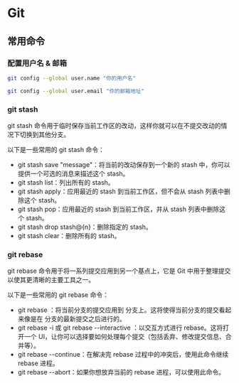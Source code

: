 # Git


## 常用命令

### 配置用户名 & 邮箱
```bash
git config --global user.name "你的用户名"

git config --global user.email "你的邮箱地址"
```

### git stash

git stash 命令用于临时保存当前工作区的改动，这样你就可以在不提交改动的情况下切换到其他分支。

以下是一些常用的 git stash 命令：

* git stash save "message"：将当前的改动保存到一个新的 stash 中，你可以提供一个可选的消息来描述这个 stash。
* git stash list：列出所有的 stash。
* git stash apply：应用最近的 stash 到当前工作区，但不会从 stash 列表中删除这个 stash。
* git stash pop：应用最近的 stash 到当前工作区，并从 stash 列表中删除这个 stash。
* git stash drop stash@{n}：删除指定的 stash。
* git stash clear：删除所有的 stash。


### git rebase

git rebase 命令用于将一系列提交应用到另一个基点上，它是 Git 中用于整理提交以使其更清晰的主要工具之一。

以下是一些常用的 git rebase 命令：

* git rebase <base>：将当前分支的提交应用到 <base> 分支上。这将使得当前分支的提交看起来像是在 <base> 分支的最新提交之后进行的。
* git rebase -i <base> 或 git rebase --interactive <base>：以交互方式进行 rebase。这将打开一个 UI，让你可以选择要如何处理每个提交（包括丢弃、修改提交信息、合并等）。
* git rebase --continue：在解决完 rebase 过程中的冲突后，使用此命令继续 rebase 进程。
* git rebase --abort：如果你想放弃当前的 rebase 进程，可以使用此命令。

